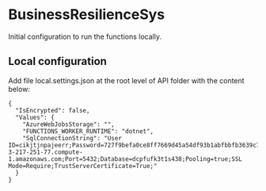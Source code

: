 # BusinessResilienceSys
Initial configuration to run the functions locally.


## Local configuration
Add file local.settings.json at the root level of API folder with the content below:

```
{
  "IsEncrypted": false,
  "Values": {
    "AzureWebJobsStorage": "",
    "FUNCTIONS_WORKER_RUNTIME": "dotnet",
    "SqlConnectionString": "User ID=cikjtjnpajeerr;Password=727f9befa0ce8ff7669d45a54df93b1abfbbfb3639c7ac05bf99c0b671325fa9;Host=ec2-3-217-251-77.compute-1.amazonaws.com;Port=5432;Database=dcpfufk3t1s438;Pooling=true;SSL Mode=Require;TrustServerCertificate=True;"
  }
}

```


